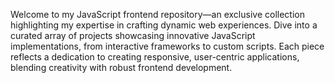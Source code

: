 Welcome to my JavaScript frontend repository—an exclusive collection highlighting my expertise in crafting dynamic web experiences. Dive into a curated array of projects showcasing innovative JavaScript implementations, from interactive frameworks to custom scripts. Each piece reflects a dedication to creating responsive, user-centric applications, blending creativity with robust frontend development.